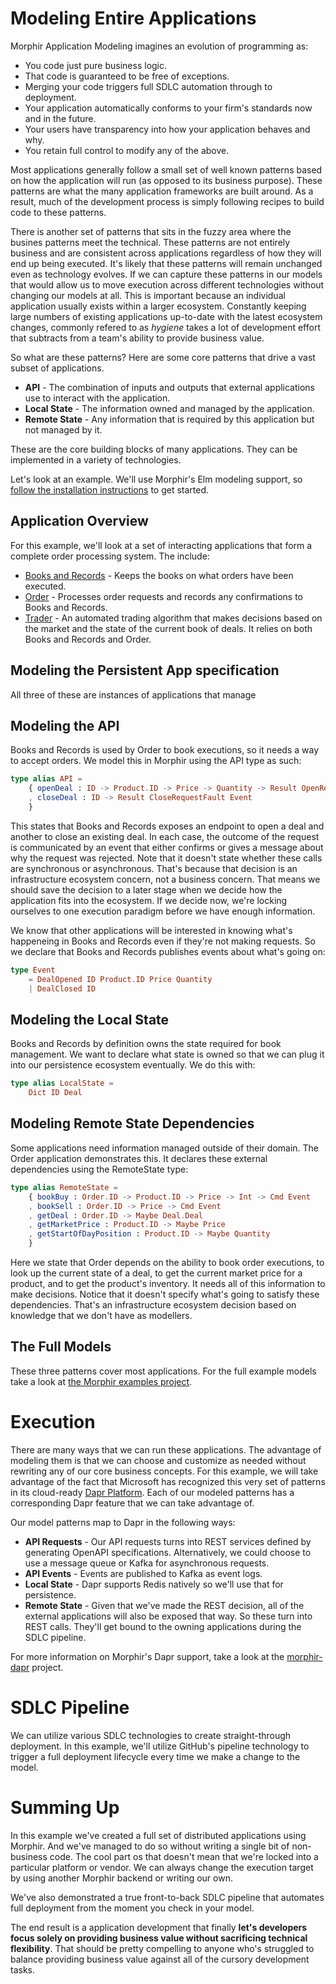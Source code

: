 # Modeling Entire Applications

Morphir Application Modeling imagines an evolution of programming as:
* You code just pure business logic.
* That code is guaranteed to be free of exceptions.
* Merging your code triggers full SDLC automation through to deployment.
* Your application automatically conforms to your firm's standards now and in the future.
* Your users have transparency into how your application behaves and why.
* You retain full control to modify any of the above.

Most applications generally follow a small set of well known patterns based on how the application will run (as opposed to its business purpose). These patterns are what the many application frameworks are built around.  As a result, much of the development process is simply following recipes to build code to these patterns.  

There is another set of patterns that sits in the fuzzy area where the busines patterns meet the technical.  These patterns are not entirely business and are consistent across applications regardless of how they will end up being executed.  It's likely that these patterns will remain unchanged even as technology evolves. If we can capture these patterns in our models that would allow us to move execution across different technologies without changing our models at all.  This is important because an individual application usually exists within a larger ecosystem. Constantly keeping large numbers of existing applications up-to-date with the latest ecosystem changes, commonly refered to as *hygiene* takes a lot of development effort that subtracts from a team's ability to provide business value.

So what are these patterns?  Here are some core patterns that drive a vast subset of applications.

* **API** - The combination of inputs and outputs that external applications use to interact with the application.
* **Local State** - The information owned and managed by the application.
* **Remote State** - Any information that is required by this application but not managed by it.

These are the core building blocks of many applications. They can be implemented in a variety of technologies.

Let's look at an example.  We'll use Morphir's Elm modeling support, so [follow the installation instructions](../../morphir-elm/docs/installation) to get started.

## Application Overview
For this example, we'll look at a set of interacting applications that form a complete order processing system.  The include:

* [Books and Records](../../morphir-examples/src/Morphir/src/Morphir/Sample/Apps/BooksAndRecords) - Keeps the books on what orders have been executed.
* [Order](../../morphir-examples/src/Morphir/src/Morphir/Sample/Apps/Order) - Processes order requests and records any confirmations to Books and Records.
* [Trader](../../morphir-examples/src/Morphir/src/Morphir/Sample/Apps/Trader) - An automated trading algorithm that makes decisions based on the market and the state of the current book of deals.  It relies on both Books and Records and Order.

## Modeling the Persistent App specification
All three of these are instances of applications that manage 

## Modeling the API
Books and Records is used by Order to book executions, so it needs a way to accept orders.  We model this in Morphir using the API type as such:

```elm
type alias API =
    { openDeal : ID -> Product.ID -> Price -> Quantity -> Result OpenRequestFault Event
    , closeDeal : ID -> Result CloseRequestFault Event
    }
```
This states that Books and Records exposes an endpoint to open a deal and another to close an existing deal.  In each case, the outcome of the request is communicated by an event that either confirms or gives a message about why the request was rejected.  Note that it doesn't state whether these calls are synchronous or asynchronous.  That's because that decision is an infrastructure ecosystem concern, not a business concern.  That means we should save the decision to a later stage when we decide how the application fits into the ecosystem.  If we decide now, we're locking ourselves to one execution paradigm before we have enough information.

We know that other applications will be interested in knowing what's happeneing in Books and Records even if they're not making requests. So we declare that Books and Records publishes events about what's going on:

```elm
type Event
    = DealOpened ID Product.ID Price Quantity
    | DealClosed ID
```

## Modeling the Local State
Books and Records by definition owns the state required for book management.  We want to declare what state is owned so that we can plug it into our persistence ecosystem eventually.  We do this with:

```elm
type alias LocalState = 
    Dict ID Deal
```

## Modeling Remote State Dependencies
Some applications need information managed outside of their domain. The Order application demonstrates this. It declares these external dependencies using the RemoteState type:

```elm
type alias RemoteState =
    { bookBuy : Order.ID -> Product.ID -> Price -> Int -> Cmd Event
    , bookSell : Order.ID -> Price -> Cmd Event
    , getDeal : Order.ID -> Maybe Deal.Deal
    , getMarketPrice : Product.ID -> Maybe Price
    , getStartOfDayPosition : Product.ID -> Maybe Quantity
    }
```

Here we state that Order depends on the ability to book order executions, to look up the current state of a deal, to get the current market price for a product, and to get the product's inventory.  It needs all of this information to make decisions.  Notice that it doesn't specify what's going to satisfy these dependencies.  That's an infrastructure ecosystem decision based on knowledge that we don't have as modellers.

## The Full Models
These three patterns cover most applications.  For the full example models take a look at [the Morphir examples project](../../morphir-examples/src/Morphir/Samples/Apps).

# Execution
There are many ways that we can run these applications. The advantage of modeling them is that we can choose and customize as needed without rewriting any of our core business concepts.  For this example, we will take advantage of the fact that Microsoft has recognized this very set of patterns in its cloud-ready [Dapr Platform](http://dapr.io).  Each of our modeled patterns has a corresponding Dapr feature that we can take advantage of.

Our model patterns map to Dapr in the following ways:

* **API Requests** - Our API requests turns into REST services defined by generating OpenAPI specifications. Alternatively, we could choose to use a message queue or Kafka for asynchronous requests.
* **API Events** - Events are published to Kafka as event logs.
* **Local State** - Dapr supports Redis natively so we'll use that for persistence.
* **Remote State** - Given that we've made the REST decision, all of the external applications will also be exposed that way.  So these turn into REST calls.  They'll get bound to the owning applications during the SDLC pipeline.

For more information on Morphir's Dapr support, take a look at the [morphir-dapr](../../morphir-dapr/) project.

# SDLC Pipeline
We can utilize various SDLC technologies to create straight-through deployment.  In this example, we'll utilize GitHub's pipeline technology to trigger a full deployment lifecycle every time we make a change to the model.  

# Summing Up
In this example we've created a full set of distributed applications using Morphir.  And we've managed to do so without writing a single bit of non-business code.  The cool part os that doesn't mean that we're locked into a particular platform or vendor.  We can always change the execution target by using another Morphir backend or writing our own.  

We've also demonstrated a true front-to-back SDLC pipeline that automates full deployment from the moment you check in your model.  

The end result is a application development that finally **let's developers focus solely on providing business value without sacrificing technical flexibility**.  That should be pretty compelling to anyone who's struggled to balance providing business value against all of the cursory development tasks.
